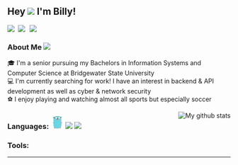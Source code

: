 ## Hey <img src="https://github.com/TheDudeThatCode/TheDudeThatCode/blob/master/Assets/Hi.gif" width="29px"> I'm Billy!

<a href="https://www.linkedin.com/in/williamcobb00/">
  <img align="left" width="24px" src="https://cdn.jsdelivr.net/npm/simple-icons@v3/icons/linkedin.svg"  />
</a>
<a href="https://twitter.com/bcobb00/">
  <img align="left" width="26px" src="https://cdn.jsdelivr.net/npm/simple-icons@v3/icons/twitter.svg" />
</a>
<a href="mailto:billycobb00@gmail.com">
  <img align="left" width="26px" src="https://cdn.jsdelivr.net/npm/simple-icons@v3/icons/gmail.svg" />
</a></br>

### About Me <img src="https://github.com/TheDudeThatCode/TheDudeThatCode/blob/master/Assets/Developer.gif" width="50px">
🎓 I'm a senior pursuing my Bachelors in Information Systems and Computer Science at Bridgewater State University</br>
💻 I'm currently searching for work! I have an interest in backend & API development as well as cyber & network security</br>
⚽️ I enjoy playing and watching almost all sports but especially soccer
 

<p align="center"><img align="right" src="https://github-readme-stats.vercel.app/api?username=WMCobb00&theme=dark&show_icons=false&hide=contribs,prs&line_height=20&hide_border=true" alt="My github stats"/>

### Languages: <kbd><img height="30" src="https://raw.githubusercontent.com/devicons/devicon/c7d326b6009e60442abc35fa45706d6f30ee4c8e/icons/go/go-original.svg"/></kbd>  <kbd><img height="30" src="https://cdn.iconscout.com/icon/free/png-64/python-3521655-2945099.png"></kbd>  <kbd><img height="26" src="https://raw.githubusercontent.com/jmnote/z-icons/master/svg/go.svg"></kbd>
### Tools:
---
</p>
